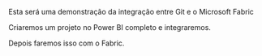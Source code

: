 Esta será uma demonstração da integração entre Git e o Microsoft Fabric 

Criaremos um projeto no Power BI completo e integraremos. 

Depois faremos isso com o Fabric. 